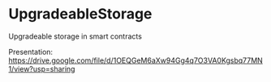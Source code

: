 # UpgradeableStorage
Upgradeable storage in smart contracts

Presentation:
https://drive.google.com/file/d/1OEQGeM6aXw94Gg4q7O3VA0Kgsbq77MN1/view?usp=sharing
